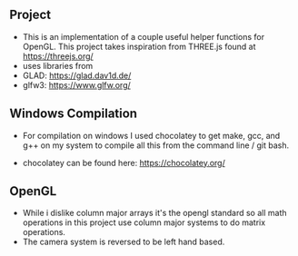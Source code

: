 ## Project
- This is an implementation of a couple useful helper functions for OpenGL. This project takes inspiration from THREE.js found at https://threejs.org/
- uses libraries from 
- GLAD: https://glad.dav1d.de/
- glfw3: https://www.glfw.org/

## Windows Compilation
- For compilation on windows I used chocolatey to get make, gcc, and g++ on my system to compile all this from the command line / git bash.

- chocolatey can be found here: https://chocolatey.org/


## OpenGL 
- While i dislike column major arrays it's the opengl standard so all math operations in this project use column major systems to do matrix operations.
- The camera system is reversed to be left hand based.

